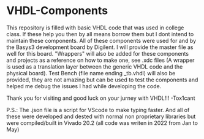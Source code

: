 # VHDL-Components

This repository is filled with basic VHDL code that was used in college class.
If these help you then by all means borrow them but I dont intend to maintain these components.
All of these components were used for and by the Basys3 development board by Digilent. I will provide the master file as well for this board.
"Wrappers" will also be added for these components and projects as a reference on how to make one, see .xdc files (A wrapper is used as a translation layer between the generic VHDL code and the physical board).
Test Bench (file name ending _tb.vhdl) will also be provided, they are not amazing but can be used to test the components and helped me debug the issues I had while developing the code.

Thank you for visiting and good luck on your jurney with VHDL!!!
-Tox1cant

P.S.: The .json file is a script for VScode to make typing faster. And all of these were developed and dested with normal non proprietary libraries but were compiled/built in Vivado 20.2 (all code was writen in 2022 from Jan to May)
